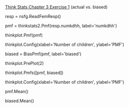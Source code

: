 [Think Stats Chapter 3 Exercise 1](http://greenteapress.com/thinkstats2/html/thinkstats2004.html#toc31) (actual vs. biased)

resp = nsfg.ReadFemResp()

pmf = thinkstats2.Pmf(resp.numkdhh, label='numkdhh')

thinkplot.Pmf(pmf)

thinkplot.Config(xlabel='Number of children', ylabel='PMF')

biased = BiasPmf(pmf, label='biased')

thinkplot.PrePlot(2)

thinkplot.Pmfs([pmf, biased])

thinkplot.Config(xlabel='Number of children', ylabel='PMF')

pmf.Mean()

biased.Mean()
